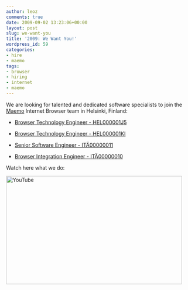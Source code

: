 ```yaml
---
author: leoz
comments: true
date: 2009-09-02 13:23:06+00:00
layout: post
slug: we-want-you
title: '2009: We Want You!'
wordpress_id: 59
categories:
- hire
- maemo
tags:
- browser
- hiring
- internet
- maemo
---
```


We are looking for talented and dedicated software specialists to join the [Maemo](http://maemo.nokia.com/) Internet Browser team in Helsinki, Finland:



	
  * [Browser Technology Engineer - HEL000001J5](http://nokia.taleo.net/careersection/10120/jobdetail.ftl?lang=en&job=465437)

	
  * [Browser Technology Engineer - HEL000001KI](http://nokia.taleo.net/careersection/10120/jobdetail.ftl?lang=en&job=465953)

	
  * [Senior Software Engineer - ITÄ00000011](http://nokia.taleo.net/careersection/10120/jobdetail.ftl?lang=en&job=520765)

	
  * [Browser Integration Engineer - ITÄ00000010](http://nokia.taleo.net/careersection/10120/jobdetail.ftl?lang=en&job=520645)

<!--more-->

Watch here what we do:

<p>
<a class="fancybox-media" href="http://www.youtube.com/embed/RP5R-5NX1BE" title="YouTube">
	<img src="http://img.youtube.com/vi/RP5R-5NX1BE/mqdefault.jpg" title="YouTube" alt="YouTube" width="480" height="295">
</a>
</p>


